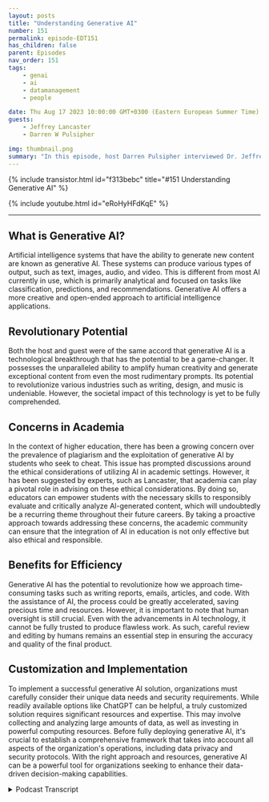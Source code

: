 ```yaml
---
layout: posts
title: "Understanding Generative AI"
number: 151
permalink: episode-EDT151
has_children: false
parent: Episodes
nav_order: 151
tags:
    - genai
    - ai
    - datamanagement
    - people

date: Thu Aug 17 2023 10:00:00 GMT+0300 (Eastern European Summer Time)
guests:
    - Jeffrey Lancaster
    - Darren W Pulsipher

img: thumbnail.png
summary: "In this episode, host Darren Pulsipher interviewed Dr. Jeffrey Lancaster from Dell Technologies. Their discussion centered on generative AI and its potential impact."
---
```


{% include transistor.html id="f313bebc" title="#151 Understanding Generative AI" %}

{% include youtube.html id="eRoHyHFdKqE" %}

---

## What is Generative AI?

Artificial intelligence systems that have the ability to generate new content are known as generative AI. These systems can produce various types of output, such as text, images, audio, and video. This is different from most AI currently in use, which is primarily analytical and focused on tasks like classification, predictions, and recommendations. Generative AI offers a more creative and open-ended approach to artificial intelligence applications.

## Revolutionary Potential

Both the host and guest were of the same accord that generative AI is a technological breakthrough that has the potential to be a game-changer. It possesses the unparalleled ability to amplify human creativity and generate exceptional content from even the most rudimentary prompts. Its potential to revolutionize various industries such as writing, design, and music is undeniable. However, the societal impact of this technology is yet to be fully comprehended.

## Concerns in Academia

In the context of higher education, there has been a growing concern over the prevalence of plagiarism and the exploitation of generative AI by students who seek to cheat. This issue has prompted discussions around the ethical considerations of utilizing AI in academic settings. However, it has been suggested by experts, such as Lancaster, that academia can play a pivotal role in advising on these ethical considerations. By doing so, educators can empower students with the necessary skills to responsibly evaluate and critically analyze AI-generated content, which will undoubtedly be a recurring theme throughout their future careers. By taking a proactive approach towards addressing these concerns, the academic community can ensure that the integration of AI in education is not only effective but also ethical and responsible.

## Benefits for Efficiency

Generative AI has the potential to revolutionize how we approach time-consuming tasks such as writing reports, emails, articles, and code. With the assistance of AI, the process could be greatly accelerated, saving precious time and resources. However, it is important to note that human oversight is still crucial. Even with the advancements in AI technology, it cannot be fully trusted to produce flawless work. As such, careful review and editing by humans remains an essential step in ensuring the accuracy and quality of the final product.

## Customization and Implementation

To implement a successful generative AI solution, organizations must carefully consider their unique data needs and security requirements. While readily available options like ChatGPT can be helpful, a truly customized solution requires significant resources and expertise. This may involve collecting and analyzing large amounts of data, as well as investing in powerful computing resources. Before fully deploying generative AI, it's crucial to establish a comprehensive framework that takes into account all aspects of the organization's operations, including data privacy and security protocols. With the right approach and resources, generative AI can be a powerful tool for organizations seeking to enhance their data-driven decision-making capabilities.


<details>
<summary> Podcast Transcript </summary>

<p>﻿1</p>
<p>Hello, this is Darren</p>
<p>Pulsipher chief solution,architect of public sector at Intel.</p>
<p>And welcome to Embracing</p>
<p>Digital Transformation,where we investigate effective change,leveragingpeople process and technology.</p>
<p>On today's episode,</p>
<p>Understanding Generative,</p>
<p>I was special guest Dr.</p>
<p>Jeffrey Lancaster from Dell Technologies.</p>
<p>Jeffrey, welcome to the show.</p>
<p>Thanks for having me here.</p>
<p>Hey, we had an opportunity to talkand I just</p>
<p>I have a bro crush on you, asmy wife would say,because I was talking afterwards as I did.</p>
<p>Jeffrey got he understands all thisreally cool stuff about Jenner today,</p>
<p>AI and all this. We got to talk some more.</p>
<p>She was like, Oh, you got to hurryand get this out of your system.</p>
<p>But before we go there, Jeffrey,tell us a little bitabout your backgroundand where you're coming from and all that.</p>
<p>I know enough to be dangerous,as I would say.</p>
<p>So, you know,</p>
<p>I have kind of a weird background,and I think that's why</p>
<p>I'm so interested in emerging technology.</p>
<p>So my background is actually as a chemist.</p>
<p>I did my Ph.D. in chemistry,actually as an undergrad.</p>
<p>I also studied art and art history.</p>
<p>So I have a background in sculpture,history, chemistry,kind of all over the place.</p>
<p>When I finished my Ph.D.,</p>
<p>I still wanted to besort of involved in academia,but I didn't want the pressureof being an academic with a.</p>
<p>So I became a librarianat Columbia University.</p>
<p>I was supporting science and engineeringdisciplines, overseeing something calledthe Digital Science Center.</p>
<p>So I got involved.</p>
<p>So I still involved in research.</p>
<p>I was still helping facultykind of do what they were doing.</p>
<p>But in a way that started to take mea little bit out of the day to dayof the scientific enterprise.</p>
<p>I got a little fed up, admittedly,with how slowly higher ed moves,and so I left highereducation, went to a startupfor a little while where I was teachingbusinesses about technology.</p>
<p>So I would fly around the world.</p>
<p>I would teach CEOs how to code CMO's,how to do data science systems,how to hack things like that.</p>
<p>And it was a really interesting timefor me to both learn,but also quickly to take my learningand kind of what was happeningin current events and be able to translatethat for an audience and specificallya business audience.</p>
<p>And so a lot of that revolvedaround the question ofwhy should they care who at theirorganization is doing these thingsand how do you goand have a good conversationwith these people, and how do you knowenough to ask the right questions?</p>
<p>After doing that for a couple of years,</p>
<p>I then joined Dell Technologies,been with Dell for about threeand a half years, a little over threeand a half years, and joined Dellright before the pandemic.</p>
<p>And so, you know, was able an interestingtransition.</p>
<p>Very, very interesting,you know, and to see kind of inreal time how people were adapting,how we adapted as a company,but also how our customers were adapting.</p>
<p>And so in my role now,</p>
<p>I work with higher education institutions,</p>
<p>I work with colleges, universitiesin about the 13 states that I covercover from Virginiaall the way up to Maine.</p>
<p>And we talk about anythingfrom at the time,their pandemic responseor continuity planning.</p>
<p>We'll talk about e-sports,the classroom of the future, DIYinitiatives, sustainabilityinitiatives, research,which of course is a big focusarea of mine.</p>
<p>How new technology is might be changingthe way that they operateand thinking abouthow can they begin to build a culturewhere you don'tnecessarily butt headsbetween innovation and security?</p>
<p>And so how do you do that in a waywhich still is compliantwithin the organizationbut allows you to move more quicklythan kind of the higher end institutionthat I had been at,where I ultimately felt like, you know,it just took forever to make a decisionand to try something new.</p>
<p>And so how do you buildthat culture of innovation?</p>
<p>So I have a question aroundthat, because I interviewedsomeone from UVAin the business school,and we talked about COVIDand the effects that COVID had on IT,organizations and organizations in generalto innovate faster all of a sudden,because we foundin the first three weeks of COVID,everyone can move fast all of a suddenwhere before it was like my five yearplan to move people to office 365and these big, huge, long, drawn out, big,huge budget thingsthat all of a sudden happenin three weeks at a fraction of the price.</p>
<p>So we know that we can innovate,we know we can move fast.</p>
<p>So why do you thinkor how can we keep that?</p>
<p>That's sustainability of speedof innovation or or should we even.</p>
<p>Yeah, I think I think shouldwe is a better questionand I think should beis a better question becauseyou don't wantto constantly be changing thingsbecause people get whiplash.</p>
<p>Right.</p>
<p>And so the, the shift to remote work,remote teaching and remote learningwas significant enoughthat people would toleratedoing something in a different way.</p>
<p>You don't normally have that tolerancefrom people, and especially in academia.</p>
<p>And I know we'll talk about stategovernment,we'll talk about K-12 educationif you want to.</p>
<p>More often than not, peopledon't have a tolerance for that change.</p>
<p>And so you really have to balancein higher ed, at least these ideas aroundshared governance, these ideas aroundmaking sure that people are involvedand included in the decision making,making sure that people'svoices are heard,which is really critically importantwhen you're dealing withpublic initiatives.</p>
<p>It's really important that you hear fromwhomever your customer is, whether that'sthe citizenry, whether that's students,whether that's faculty, staff.</p>
<p>And more often than not,the reason why these things take so long.</p>
<p>It's not a technical reasonwhy it takes so long.</p>
<p>It's a cultural reasonthat, yeah, of course,because you have to build upthat momentum.</p>
<p>And so with the pandemic,it was different for everybody.</p>
<p>Everybody was like, Yeah, absolutely,we need these things.</p>
<p>And at the same time,you also had technologyinnovation moving really, really quickly.</p>
<p>So you had Zoom,you know, really coming of age,which had been a toolthat a lot of people were using,but it became the kind of de facto termfor we're having a teleconference.</p>
<p>Maybe somepeople said WebEx,maybe some people said teams a little bit.</p>
<p>No, but Zoom became a verb.</p>
<p>We were going to zerojust like, you know, Kleenex is a tissueand Q-Tip is a cotton swab.</p>
<p>Like it became the namefor the thing that we're doing now.</p>
<p>And so, you know, paired with thatmassive uptake,yeah, things moved really, really quickly.</p>
<p>Now, as people move back to in-personeducation, there's no longerthat need to move quickly.</p>
<p>And so people have dial it backa little bit.</p>
<p>They've got back into committee work,they've gotten back into slowerdecision making, which is frustratingfor people on the industry sidebecause they want to keep moving fast,selling big things, change can changeand that's not always how things work.</p>
<p>Yeah, I'm feeling thatmyself and even insideare organized in at Intel,we move so fast and now thinkthe bureaucracy has set back.</p>
<p>And that's right.</p>
<p>Now things are slowing down again.</p>
<p>And I think the CEOs are feelingsome of that pain.</p>
<p>On getting peopleto come back to the office.</p>
<p>Well,and another thing that happened alongthose lineswas a lot of the CEOs that I talked to,they got a seat at the table of decisionmaking during the pandemic.</p>
<p>Yes, they did. Yeah.</p>
<p>There was the recognitionthat the role that they were playingwas critically importantto the success of the organization,to the success of the institution.</p>
<p>They needed to know,do we have the capability?</p>
<p>Can we do this in a secure way?</p>
<p>You know,are we going to be able to handle the loadof shifting everybodyto this new way of doing things?</p>
<p>Now, what has happenedis that many of those CIOs maybe no longerhave that same urgent seat at the table.</p>
<p>And so there's some additional layersof bureaucracy, like you said, betweenthe kind of organizational mission settingand now what is essentiallya transactional functionfor a lot of people in I.T., where it'skeeping the lights on maintenance,which has become deferredmaintenance, it'sdoing more with less,it's having less budget, it'sall of these factorswhich are no longer thatcritically urgent thingthat was it's now back to reality.</p>
<p>But I'm going to throw a kink in here.</p>
<p>Yes, we have another potential blackswan moment happening now,which is gender to me. I,</p>
<p>I think it's a huge, big deal.</p>
<p>Some people think it'sprogressive.</p>
<p>I think it's way more than that.</p>
<p>I think it's revolutionary.</p>
<p>So what do you feel like?</p>
<p>You're really overexaggerating it.</p>
<p>I mean, let melet me pick that for a second, too.</p>
<p>Why do you think it's revolutionary?</p>
<p>It justit feels to meand I know that's a weird thing.</p>
<p>It feels to me likeit was in the nineties.</p>
<p>I was in Silicon Valley in the nineties.</p>
<p>I graduated from from college in 94,arrived in Silicon Valley in 94, 95,and it just feels likeif you're not part of it,you're going to get rolled over.</p>
<p>Sure.</p>
<p>So and and it's not a company adopting it.</p>
<p>Individuals are adopting it.</p>
<p>So to me, if an organization doesn'tpick up on it, especially, it'salmost like a convert, The perfect storm,a convergence of of ecosystems.</p>
<p>I have people working at home,a lot of people still working at home.</p>
<p>I now have generative AI out therethat appears it'sgoing to help me do my jobmore effectively or more efficiently,and I can get a lot more done in a smalleramount of timeif I if I take advantage of it.</p>
<p>And companies, I don'tthey don't have the visibility that maybethey had before on their employeesbecause they're not in the office.</p>
<p>I just think all that happeningtogether is going to cause thisthing to just kind of spiral.</p>
<p>I don't know.</p>
<p>It just feels that way in my gut.</p>
<p>Yeah, I mean, future futureprediction is always hard, right?</p>
<p>And sothe way that I've been thinking about itlately is that it's generative.</p>
<p>AI itself is a class of tools,and it depends on how you decideyou want to use those toolsand do you want to use other people'sversion of the tool?</p>
<p>Do you want to buildyour own version of the toolwhere I think things are going?</p>
<p>And again, this is why when I sort ofwas giving you a bit of my background,</p>
<p>I was talking about the decisionmaking process around new technologies.</p>
<p>I think the reasonthat a lot of businessesand a lot of public entitiesand a lot of other folksinitially had a little bit of a knee jerkreaction to it was this is somethingnew that has the potentialto change everything and does it.</p>
<p>It may very well,but it's also somethingthat a lot of people don't understandand a lot of people don't understandand what it can do,what it can't do, what it should doand what it shouldn'tdo, really,you know, if you think about it. And sowhere where</p>
<p>I find the interesting space right nowis, okay, we know this tool is out there,but organizationsneed to decidehow they want to use a tool like that.</p>
<p>Do we want to use itfor our internal processes?</p>
<p>Do we want to findoperational efficiencies?</p>
<p>Maybe Dowe want to use it to better engagewith our customers,with our citizenry, with our students?</p>
<p>Maybe Do we want to make itso that people can find information moreeasily or so that they can do the workthat they were doing more efficiently?</p>
<p>Maybe.</p>
<p>But then the counter question tothat is always, well,what are they going to dowith all that extra time?</p>
<p>And so this where it becomesa culture question again,if we say, okay, you know,you can use some of these toolsand you get a2x3x5x efficiency gainon writing emails or putting togetherdocuments or, you know,generating imagery, whatever that thingis, are you going to, as an organization,have fewer people employed?</p>
<p>Well, that's really scary to people.</p>
<p>Are you going to give people more timefor creative pursuits?</p>
<p>Maybe, you know, are you going to expectmore out of people?</p>
<p>Are you going to change the metricsfor which you're judging people?</p>
<p>So there's a lot of things still at playand there's a lot of leverswhere organizationsare having to make the decision,</p>
<p>How do we want to bring this tool inand what impact is that going to haveon the people that we have there now?</p>
<p>I like</p>
<p>I like how you said,what if it's going to have an impact?</p>
<p>Yeah,absolutely.</p>
<p>I mean,this sounds kind of strange, butand you probably don't remember these daysbecause you're younger than I am.</p>
<p>I'm an old or younger. Yeah, yeah, yeah.</p>
<p>I'm an old man.</p>
<p>As as my kids will tell me,there used to bebefore my time, there were typing poolswhere a whole bunch of peoplesat there and typed memos.</p>
<p>They listened and typed memosor handwritten shorthand.</p>
<p>I don't know anyone that knowsshorthand anymore,but that used to be a business classthat you telephone.</p>
<p>Court Reporter So you shorthand.</p>
<p>Yeah. Yeah. Okay.</p>
<p>The Court reporters rightthere used to be stenographers,</p>
<p>There used to be all these jobs.</p>
<p>They've a lot of them been replacedand a lot of there used to be a mail room.</p>
<p>Yeah, in large corporationsthere still are in some,but most don't have it anymore.</p>
<p>Yeah.</p>
<p>So the jobs shift and changethat happened over a long period of time,except when we we hit certain things.</p>
<p>So it is going to impact.</p>
<p>Absolutely going to impact.</p>
<p>So to what degreeand how it's going to impact,</p>
<p>I guess, is your choiceas an organization?</p>
<p>Well, in the examples that you mentionedare all aboutinformationtransfer and knowledge transfer.</p>
<p>And that's wherethis gets really interesting because,you know,you and I talked about this today,people whotry to use these tools in the same way.</p>
<p>So if you try to use HPT in the same waythat you use Google, you are going to beprofoundly disappointed.</p>
<p>Yes, I know that myselfand a lot of people do.</p>
<p>You know, they start offand they say, okay, I'm going to use thistext interfaceand I'm going to ask it a questionand I'm going to verifythat it knows what it's talking about.</p>
<p>So I'm going to ask you that questionwhere I already know the answer.</p>
<p>Now, that's a Google type of questionwhere there is a definitivegive sort of factual answer to something.</p>
<p>Why Generally the AI is differentand why it's excitingis that that questionisn't really meant for generative AI.</p>
<p>You know, what's the capital of insertname of country is notreally the question that you want to askby the question that you want to ask.</p>
<p>Generative</p>
<p>AI is I'm going to be taking a vacationto that country and I want a five dayitinerary where I make surethat I see museums and I eatlocal authentic foods.</p>
<p>Can you put together an itinerary for me?</p>
<p>That's a question you can't Google that.</p>
<p>You can maybe find examplesthat other people well, well,people that are really good at Google,</p>
<p>Google that.</p>
<p>But it takes a half hour,hour, 2 hours to do because I'm Googlingall these different placesand reading reviewsand so it's not a single query.</p>
<p>Right, Right, right.</p>
<p>Where Google is great,where I ask a single query,</p>
<p>I get something back,then I use my brain rightto then process some of the informationand ask more questions.</p>
<p>So what you're saying is generative?</p>
<p>I can take a more generalized conceptright, and useits augmented reality or its augmentedbrain, whatever we want to call it.</p>
<p>It's a large language model that youand I alwaysstruggle because on one handit's the next word predictor.</p>
<p>All it's doing is it's saying it'staking my question as an input.</p>
<p>It's trying to understandwhat I'm asking it for,and then it's going to predict whatthe next word and a response ought to be.</p>
<p>And that's great.</p>
<p>You know, and where I thinkthis gets interesting for people is that,you know, that example that I just gaveabout making a travel itinerary,</p>
<p>I might want the full knowledgeof the World</p>
<p>Wide Web to help me answer that question.</p>
<p>You know, I want to knowall the information that's out theresynthesize brought togetherin a way that I can now tap into thatwhere institutions and organizationswill want something a little bit differentis that they might want that answerto be contextualizedto their local environment.</p>
<p>And this is where I think the power of it,because now, you know,these large language models are out there.</p>
<p>Everybody doesn't have to go and do that.</p>
<p>Again, that that tool already exists.</p>
<p>But what we may want to do is we maywant to put our own skin onto that tool.</p>
<p>Maybe we want to paint itour own color or whatever we want.</p>
<p>But in thecontext of this, it would be,how can I ask that itineraryquestion in higher education,</p>
<p>It might be for your course schedule.</p>
<p>Well, if I'm going to ask it to help meput together a course schedule,</p>
<p>I don't want itpulling courses from Harvardif I'm going to Columbiafrom other institutions. Exactly.</p>
<p>I want to know this is my institution.</p>
<p>The information that you're gettingis only from this institution.</p>
<p>And so it's a bit of a walled gardenat that sense.</p>
<p>But what's great about itfor technology companies and other peopleis that each individual contextneeds its own individual environmentin order to operate.</p>
<p>And that's very exciting for peoplelike Dell and Intelbecause it means we can sell more stuff,but we can sell more stuff,but we've got to buy out all the cloud.</p>
<p>Companies love it too, because some ofthese are going to be living in the cloud.</p>
<p>But it meansthat to contextualize that informationreally increasesthe value of it for the peoplewho are searching for that information.</p>
<p>And so to do that,that's why it's a game changer,because you can now layer this abilityto do sort of natural language generationwith contextualization.</p>
<p>So the contextualizationis that easy to do?</p>
<p>Is that going to be easy for me?</p>
<p>A Darren Pulsifer to go and say I'm goingto create the same thing that Chad GPTor Google Bard have done on my computersthat I have in my data center.</p>
<p>Can I do that easily?</p>
<p>Easy is relative, you know,and easy is is hardbecause it depends on what Darren knows.</p>
<p>It depends on what Darren's done before.</p>
<p>I think that for peoplewho are versed in kind of stitchingtogether a constellation of differenttools, it's not going to be any different.</p>
<p>So tapping into a large languagemodel is not going to besubstantially differentthan tapping into deep learning modelsor TensorFlow models or other thingsthat they may have done before.</p>
<p>The skill setis going to be about the same.</p>
<p>Now, if you're an institutionthat's never done that beforeand you're not hours prior.</p>
<p>So so the barrier to entryon this is not super high,especiallywith with like Lomita coming out.</p>
<p>Yeah, I'd say it depends.</p>
<p>So Lamar to great example,you know, Metta essentially saying,hey everybody can take our large languagemodel and use it for freeand that's great.</p>
<p>The language model itselfdoesn't really get you to the end goal,which is being able to spit backuseful information to somebody.</p>
<p>So where, wherewhat we're seeing a lot of really is thatcompanies are now injecting this stuffinto the tools that already exist.</p>
<p>So you see Microsoftinjecting it into office 365.</p>
<p>You see turn it inand injecting it into their total.</p>
<p>You see it inall of these different peoplethat people may already be doing businesswith.</p>
<p>Now saying, well,we've got generative AI built in now.</p>
<p>And on the one handyou say, Great,</p>
<p>I don't need to go and implement anythingbecause it's already thereand somebody who knows more about itthan me put it in there.</p>
<p>But the question that I always ask is,does an organizationhave a frameworkwhere they can start to say, well,this is howwe want people to interact with it,</p>
<p>This is where we want our data to live?</p>
<p>Are we contributing thingsback to this vendors modelor is everything I say staying safeand secure in our own instead of our own?</p>
<p>In our own instance,if you're not asking that question,you're missing out on a huge,really security holebecause you're not going to be ableto control how people use it.</p>
<p>So you're not going to necessarilybe able to say, Hey, don't copy and paste</p>
<p>PII data or hippie data into this tooland have some detector that says, Oh,that'swhy you shouldn't be sending this outto the large language model.</p>
<p>Maybe you could do that, But still.</p>
<p>So you've got to have some, I think,thought putinto how people are going to use itand where that data is living.</p>
<p>Before you get to the question ofis it going to be easy or not?</p>
<p>Becausedepending on what data you're using,it might get harder and harder and harderdepending on what you want to do.</p>
<p>Okay, So to me, this sounds like the CTO,your Chief data officer,and the strategic datagovernance plan has to be in placein order to reallylet this thing flyin your organization, right?</p>
<p>Because if not,you're starting to lose data.</p>
<p>You're intellectual propertywill start going out the door.</p>
<p>Well, and it's a hard thing to do becauseit's not any single person'sresponsibility.</p>
<p>So you do see some job postingsfor a chief officer and things like,</p>
<p>Yeah, yeah, yeah, yeah.</p>
<p>But you know, when I think about wherethat person lives, they're living at theintersection of a couple of different jobsand sort of functional areas.</p>
<p>They're living data.</p>
<p>You mentionedthey're living at the center of security,they're living at the centerof user interface and user experience.</p>
<p>They're living at the centerof infrastructure and, you know, thingsthat might historically fallunder the I.T organization, the chiefinformation officer, they might also be,you know, having as acustomer and again,</p>
<p>I think about higher education.</p>
<p>So, you know,maybe your customer service people,maybe your alumni engagement people,maybe you're teaching and learning people.</p>
<p>There's a lot of different partsof an organization that could potentiallyleverage these technologies.</p>
<p>And so it's not just to build itand people are going to figure it out,but it is a probably mediated processto get to whatever thatultimate conversational interface.</p>
<p>It's clear.</p>
<p>Do you think that generative</p>
<p>AI is scary for a lot of higher ed?</p>
<p>I mean,because there's a lot of unknown, right?</p>
<p>And there's a whole thing aroundand I'll have someone come onnext week and talk about this.</p>
<p>An English professorat the university level.</p>
<p>How do I how do I deal withgenerative AI andwho owns the work?</p>
<p>I mean, I there's there'sa lot of questions around this, right?</p>
<p>Is it okay for me to use generative</p>
<p>AI in making my emails look betteror to making my presentationmore presentable?</p>
<p>Is it like a ghostwriter?</p>
<p>You know, if I'm writing a book, yeah.</p>
<p>There's all these weird thingsthat are now popping up.</p>
<p>Well, thank goodness for academia on on,you know, to find the answersto these questionsbecause the initial reaction of academicswas, no, don't use it.</p>
<p>Kids are going to use it to cheat. Right.</p>
<p>And you saw this in New York City.</p>
<p>You saw this in country is like,oh, this is a tool for people to cheat.</p>
<p>What has happened since thenis that wave kind of crashed and subsided.</p>
<p>And in higher education, at least, there'sa lot of people that are saying, well,how can we nowuse this to help prepare studentsfor the worldthat they're going to be going out into?</p>
<p>Because, you know, you can't ignore it.</p>
<p>And I think that's why earlierwhen you said, likethis is a big watershed moment, it'sbecause you can't ignorewhat the potentialfor something like this is.</p>
<p>So academia is really good aboutunderstanding citation,understanding information management.</p>
<p>That's my librarian hat on.</p>
<p>Again, it's really good at understandingwhat the social impacts ofthings are going to be.</p>
<p>It's really good at understandingkind of workforce trendsas industriesare starting to evolve and change.</p>
<p>And so if if we operate underthe assumption that students of todayare going to be needing to use these toolsas part of their jobs tomorrow,then they should be getting trained innot just how to use them,but how do I judge whethersomethingthat's presentedas a fact is actually affect how do I,you know, investigate somethingto make sure that it's believable?</p>
<p>Do I just accept a citation or do</p>
<p>I actually go and look at that citationand see if I critically understand itthe same way?</p>
<p>And this has gottena lot of people in trouble because todaygenerally I can fabricate citations.</p>
<p>You know, you saw this with somelegal cases and sort of some fakelegal citations.</p>
<p>And sonot until a certain pointdid anybody actually go and look upthe case law or look up the referencesor look up whatever it is.</p>
<p>And so I think what it's causing is it'scausing people to start to say, okay,</p>
<p>I can use this toolto help me write in the styleof something authoritative.</p>
<p>And that's very powerfuland that helps get you to authoritativemuch more quickly.</p>
<p>So I can say write this in the styleof a chemistry article,write this in the style of, you know,a preparation,a science dissertation,whatever, never want.</p>
<p>But when it gets to that pointnow, my critical brain has to pop inand I have to say, okay,is this actually I have to do the humanbit of work, which is, is thiswhat I actually want it to be?</p>
<p>I have to go in and edit.</p>
<p>I have to go and make it my ownso that it's becausethe technology is not at the pointwhere you can 100% trust it yet it's not.</p>
<p>Do you think it will ever get to the pointwhere I can 100% trust it?</p>
<p>I thinkbecause I I've been taking some classesbecause I'm working on my dissertationright now and the classes</p>
<p>I have to become a certified researcher.</p>
<p>Okay.</p>
<p>So I've taken someclasses on the ethics of researchand some fascinating thingshave popped up.</p>
<p>Several case studies onpeople fabricating,fabricating stuff and falsifying recordsand all this stuff.</p>
<p>Humans, we we should already be usingour critical mind to questionwhether something is real or not, right?</p>
<p>Yeah.</p>
<p>And just because it comes from an A.I.doesn't mean we can trust it.</p>
<p>Just likeif just because it comes from my professorat the university doesn't mean</p>
<p>I necessarily should trust it.</p>
<p>I should check. Right.</p>
<p>So I think that critical thoughthas always supposed to be there.</p>
<p>But now it sounds likeyou have to ramp it up even more.</p>
<p>I mean, let's let's agreethat humans are inherently lazy, right?</p>
<p>And we're always kind of lookingfor the easiest path toward something.</p>
<p>And the reason that generative AIis so interesting is because it presentsan easy path toward thingsthat are very difficult or time consuming.</p>
<p>Writing articles.</p>
<p>You know that to be honest,not a lot of people find joyin, and not a lot of peoplespend their free time doing these things.</p>
<p>There are some people that do, but yeah,yeah, yeah, yeah.</p>
<p>It's things that I think as humanswe find cumbersome.</p>
<p>And so is there an additional layerof responsibilityput on an authorwho uses these tools to verify?</p>
<p>Absolutely.</p>
<p>Is there an additional layerof responsibility put on a readerwho's looking at these tools? Absolutely.</p>
<p>And there are some thingswhich are coming outwhich are going to help with that,which is thatthey're going to be a citation,let's say, forfor text, maybe a watermark.</p>
<p>And an image or, you know,metadata embedded into thingsso that you can start to seethere's some interesting toolsthat I've seenthat at Columbia coming out of the Schoolof Journalism, which have to do withthere's a whole projectabout how Wikipedia pages are edited.</p>
<p>And so you can start to seewhat the history of the pages areand who's making the changes made.</p>
<p>The change was thingswere things added or things removed.</p>
<p>And I don't think it'sgoing to be that longuntil you be able to essentially togglethe text document to see, okay,which of these bits were generatedby, let's say, Chechnyansor BART or something else,and which bits did the human go back inand actually craft and sell?</p>
<p>That's like a deepfake.</p>
<p>Intel's got some great technologyaround Deepfake for videos and images.</p>
<p>We're going to startseeing the same thing for textbecause there's certain patterns.</p>
<p>I've already noticed</p>
<p>Chachi has a certain way of talking.</p>
<p>That's right.</p>
<p>It's got a voice and,and I think that's goingto value the human voice even morebecause you'll could you,could you feed in all of Darren'swriting and have chat up to youright in the style of Darrenyou actually could and you knowbut still you know, you need that initialkind of training corpus to get there.</p>
<p>But I do think we're going to findthat instead of devaluing the humanas part of the process,</p>
<p>I think what this is going to dois it's going to make it more clearwhich part the humansshould be spending time on and which part,you know, can be kind of shortcut.</p>
<p>This is totally fascinating.</p>
<p>Obviously, Jeffrey we need to have youcome back on the show anytime you want.</p>
<p>Absolutely.</p>
<p>In fact,we're going to do what we talked about.</p>
<p>We're going to do a series.</p>
<p>Yeah, you're right.</p>
<p>We're going to do a series on Generative.</p>
<p>I were right at the cusp of this thing.</p>
<p>So, Jeffrey,thanks for coming on the show today.</p>
<p>You got it.</p>
<p>Thank you for listeningto Embracing Digital Transformation today.</p>
<p>If you enjoyed our podcast,give it five stars on your favoritepodcasting site or YouTube channel,you can find out more informationabout embracing digital transformationand embracingdigital.org.</p>
<p>Until nexttime, go out and do something wonderful.</p>

</details>
